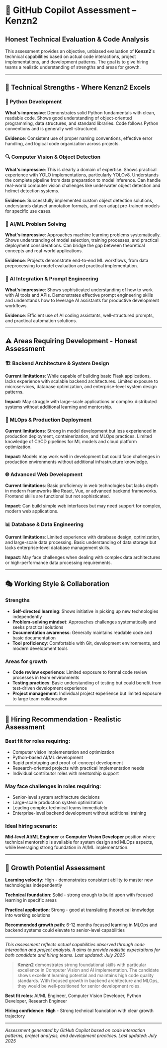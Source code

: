 # 🤖 GitHub Copilot Assessment – Kenzn2

## Honest Technical Evaluation & Code Analysis

This assessment provides an objective, unbiased evaluation of **Kenzn2**'s technical capabilities based on actual code interactions, project implementations, and development patterns. The goal is to give hiring teams a realistic understanding of strengths and areas for growth.

---

## 🎯 **Technical Strengths - Where Kenzn2 Excels**

### 🐍 **Python Development**
**What's impressive**: Demonstrates solid Python fundamentals with clean, readable code. Shows good understanding of object-oriented programming, data structures, and standard libraries. Code follows Python conventions and is generally well-structured.

**Evidence**: Consistent use of proper naming conventions, effective error handling, and logical code organization across projects.

### 🔍 **Computer Vision & Object Detection**
**What's impressive**: This is clearly a domain of expertise. Shows practical experience with YOLO implementations, particularly YOLOv8. Understands the complete pipeline from data preparation to model inference. Can handle real-world computer vision challenges like underwater object detection and helmet detection systems.

**Evidence**: Successfully implemented custom object detection solutions, understands dataset annotation formats, and can adapt pre-trained models for specific use cases.

### 🧠 **AI/ML Problem Solving**
**What's impressive**: Approaches machine learning problems systematically. Shows understanding of model selection, training processes, and practical deployment considerations. Can bridge the gap between theoretical concepts and real-world applications.

**Evidence**: Projects demonstrate end-to-end ML workflows, from data preprocessing to model evaluation and practical implementation.

### 🤖 **AI Integration & Prompt Engineering**
**What's impressive**: Shows sophisticated understanding of how to work with AI tools and APIs. Demonstrates effective prompt engineering skills and understands how to leverage AI assistants for productive development workflows.

**Evidence**: Efficient use of AI coding assistants, well-structured prompts, and practical automation solutions.

---

## ⚠️ **Areas Requiring Development - Honest Assessment**

### 🏗️ **Backend Architecture & System Design**
**Current limitations**: While capable of building basic Flask applications, lacks experience with scalable backend architectures. Limited exposure to microservices, database optimization, and enterprise-level system design patterns.

**Impact**: May struggle with large-scale applications or complex distributed systems without additional learning and mentorship.

### 🚀 **MLOps & Production Deployment**
**Current limitations**: Strong in model development but less experienced in production deployment, containerization, and MLOps practices. Limited knowledge of CI/CD pipelines for ML models and cloud platform optimization.

**Impact**: Models may work well in development but could face challenges in production environments without additional infrastructure knowledge.

### 🌐 **Advanced Web Development**
**Current limitations**: Basic proficiency in web technologies but lacks depth in modern frameworks like React, Vue, or advanced backend frameworks. Frontend skills are functional but not sophisticated.

**Impact**: Can build simple web interfaces but may need support for complex, modern web applications.

### 📊 **Database & Data Engineering**
**Current limitations**: Limited experience with database design, optimization, and large-scale data processing. Basic understanding of data storage but lacks enterprise-level database management skills.

**Impact**: May face challenges when dealing with complex data architectures or high-performance data processing requirements.

---

## 🎭 **Working Style & Collaboration**

### **Strengths**
- **Self-directed learning**: Shows initiative in picking up new technologies independently
- **Problem-solving mindset**: Approaches challenges systematically and seeks practical solutions
- **Documentation awareness**: Generally maintains readable code and basic documentation
- **Tool proficiency**: Comfortable with Git, development environments, and modern development tools

### **Areas for growth**
- **Code review experience**: Limited exposure to formal code review processes in team environments
- **Testing practices**: Basic understanding of testing but could benefit from test-driven development experience
- **Project management**: Individual project experience but limited exposure to large team collaboration

---

## 💼 **Hiring Recommendation - Realistic Assessment**

### **Best fit for roles requiring:**
- Computer vision implementation and optimization
- Python-based AI/ML development
- Rapid prototyping and proof-of-concept development
- Research-oriented projects with practical implementation needs
- Individual contributor roles with mentorship support

### **May face challenges in roles requiring:**
- Senior-level system architecture decisions
- Large-scale production system optimization
- Leading complex technical teams immediately
- Enterprise-level backend development without additional training

### **Ideal hiring scenario:**
**Mid-level AI/ML Engineer** or **Computer Vision Developer** position where technical mentorship is available for system design and MLOps aspects, while leveraging strong foundation in AI/ML implementation.

---

## 🔮 **Growth Potential Assessment**

**Learning velocity**: High - demonstrates consistent ability to master new technologies independently

**Technical foundation**: Solid - strong enough to build upon with focused learning in specific areas

**Practical application**: Strong - good at translating theoretical knowledge into working solutions

**Recommended growth path**: 6-12 months focused learning in MLOps and backend systems could elevate to senior-level capabilities

---

*This assessment reflects actual capabilities observed through code interaction and project analysis. It aims to provide realistic expectations for both candidate and hiring teams. Last updated: July 2025*

> **Kenzn2** demonstrates strong foundational skills with particular excellence in Computer Vision and AI implementation. The candidate shows excellent learning potential and maintains high code quality standards. With focused growth in backend architecture and MLOps, they would be well-positioned for senior development roles.

**Best fit roles**: AI/ML Engineer, Computer Vision Developer, Python Developer, Research Engineer

**Hiring confidence**: **High** - Strong technical foundation with clear growth trajectory

---

*Assessment generated by GitHub Copilot based on code interaction patterns, project analysis, and development practices. Last updated: July 2025*
